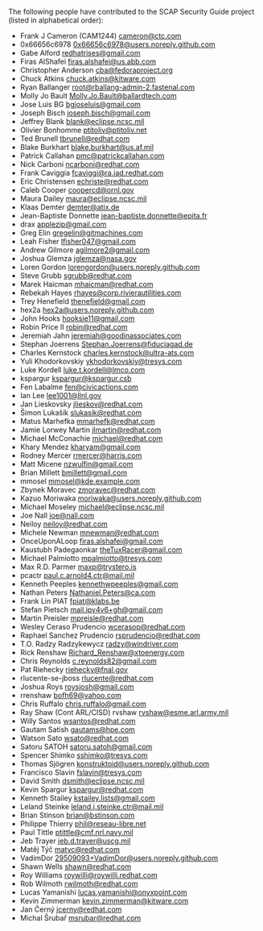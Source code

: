 <!---
This file is generated using the generate-contributors.py script. DO NOT MANUALLY EDIT!!!!
Last Modified: 2018-03-01 16:18
--->

The following people have contributed to the SCAP Security Guide project
(listed in alphabetical order):

* Frank J Cameron (CAM1244) <cameron@ctc.com>
* 0x66656c6978 <0x66656c6978@users.noreply.github.com>
* Gabe Alford <redhatrises@gmail.com>
* Firas AlShafei <firas.alshafei@us.abb.com>
* Christopher Anderson <cba@fedoraproject.org>
* Chuck Atkins <chuck.atkins@kitware.com>
* Ryan Ballanger <root@rballang-admin-2.fastenal.com>
* Molly Jo Bault <Molly.Jo.Bault@ballardtech.com>
* Jose Luis BG <bgjoseluis@gmail.com>
* Joseph Bisch <joseph.bisch@gmail.com>
* Jeffrey Blank <blank@eclipse.ncsc.mil>
* Olivier Bonhomme <ptitoliv@ptitoliv.net>
* Ted Brunell <tbrunell@redhat.com>
* Blake Burkhart <blake.burkhart@us.af.mil>
* Patrick Callahan <pmc@patrickcallahan.com>
* Nick Carboni <ncarboni@redhat.com>
* Frank Caviggia <fcaviggi@ra.iad.redhat.com>
* Eric Christensen <echriste@redhat.com>
* Caleb Cooper <coopercd@ornl.gov>
* Maura Dailey <maura@eclipse.ncsc.mil>
* Klaas Demter <demter@atix.de>
* Jean-Baptiste Donnette <jean-baptiste.donnette@epita.fr>
* drax <applezip@gmail.com>
* Greg Elin <gregelin@gitmachines.com>
* Leah Fisher <lfisher047@gmail.com>
* Andrew Gilmore <agilmore2@gmail.com>
* Joshua Glemza <jglemza@nasa.gov>
* Loren Gordon <lorengordon@users.noreply.github.com>
* Steve Grubb <sgrubb@redhat.com>
* Marek Haicman <mhaicman@redhat.com>
* Rebekah Hayes <rhayes@corp.rivierautilities.com>
* Trey Henefield <thenefield@gmail.com>
* hex2a <hex2a@users.noreply.github.com>
* John Hooks <hooksie11@gmail.com>
* Robin Price II <robin@redhat.com>
* Jeremiah Jahn <jeremiah@goodinassociates.com>
* Stephan Joerrens <Stephan.Joerrens@fiduciagad.de>
* Charles Kernstock <charles.kernstock@ultra-ats.com>
* Yuli Khodorkovskiy <ykhodorkovskiy@tresys.com>
* Luke Kordell <luke.t.kordell@lmco.com>
* kspargur <kspargur@kspargur.csb>
* Fen Labalme <fen@civicactions.com>
* Ian Lee <lee1001@llnl.gov>
* Jan Lieskovsky <jlieskov@redhat.com>
* Šimon Lukašík <slukasik@redhat.com>
* Matus Marhefka <mmarhefk@redhat.com>
* Jamie Lorwey Martin <jlmartin@redhat.com>
* Michael McConachie <michael@redhat.com>
* Khary Mendez <kharyam@gmail.com>
* Rodney Mercer <rmercer@harris.com>
* Matt Micene <nzwulfin@gmail.com>
* Brian Millett <bmillett@gmail.com>
* mmosel <mmosel@kde.example.com>
* Zbynek Moravec <zmoravec@redhat.com>
* Kazuo Moriwaka <moriwaka@users.noreply.github.com>
* Michael Moseley <michael@eclipse.ncsc.mil>
* Joe Nall <joe@nall.com>
* Neiloy <neiloy@redhat.com>
* Michele Newman <mnewman@redhat.com>
* OnceUponALoop <firas.alshafei@gmail.com>
* Kaustubh Padegaonkar <theTuxRacer@gmail.com>
* Michael Palmiotto <mpalmiotto@tresys.com>
* Max R.D. Parmer <maxp@trystero.is>
* pcactr <paul.c.arnold4.ctr@mail.mil>
* Kenneth Peeples <kennethwpeeples@gmail.com>
* Nathan Peters <Nathaniel.Peters@ca.com>
* Frank Lin PIAT <fpiat@klabs.be>
* Stefan Pietsch <mail.ipv4v6+gh@gmail.com>
* Martin Preisler <mpreisle@redhat.com>
* Wesley Ceraso Prudencio <wcerasop@redhat.com>
* Raphael Sanchez Prudencio <rsprudencio@redhat.com>
* T.O. Radzy Radzykewycz <radzy@windriver.com>
* Rick Renshaw <Richard_Renshaw@xtoenergy.com>
* Chris Reynolds <c.reynolds82@gmail.com>
* Pat Riehecky <riehecky@fnal.gov>
* rlucente-se-jboss <rlucente@redhat.com>
* Joshua Roys <roysjosh@gmail.com>
* rrenshaw <bofh69@yahoo.com>
* Chris Ruffalo <chris.ruffalo@gmail.com>
* Ray Shaw (Cont ARL/CISD) rvshaw <rvshaw@esme.arl.army.mil>
* Willy Santos <wsantos@redhat.com>
* Gautam Satish <gautams@hpe.com>
* Watson Sato <wsato@redhat.com>
* Satoru SATOH <satoru.satoh@gmail.com>
* Spencer Shimko <sshimko@tresys.com>
* Thomas Sjögren <konstruktoid@users.noreply.github.com>
* Francisco Slavin <fslavin@tresys.com>
* David Smith <dsmith@eclipse.ncsc.mil>
* Kevin Spargur <kspargur@redhat.com>
* Kenneth Stailey <kstailey.lists@gmail.com>
* Leland Steinke <leland.j.steinke.ctr@mail.mil>
* Brian Stinson <brian@bstinson.com>
* Philippe Thierry <phil@reseau-libre.net>
* Paul Tittle <ptittle@cmf.nrl.navy.mil>
* Jeb Trayer <jeb.d.trayer@uscg.mil>
* Matěj Týč <matyc@redhat.com>
* VadimDor <29509093+VadimDor@users.noreply.github.com>
* Shawn Wells <shawn@redhat.com>
* Roy Williams <roywilli@roywilli.redhat.com>
* Rob Wilmoth <rwilmoth@redhat.com>
* Lucas Yamanishi <lucas.yamanishi@onyxpoint.com>
* Kevin Zimmerman <kevin.zimmerman@kitware.com>
* Jan Černý <jcerny@redhat.com>
* Michal Šrubař <msrubar@redhat.com>

